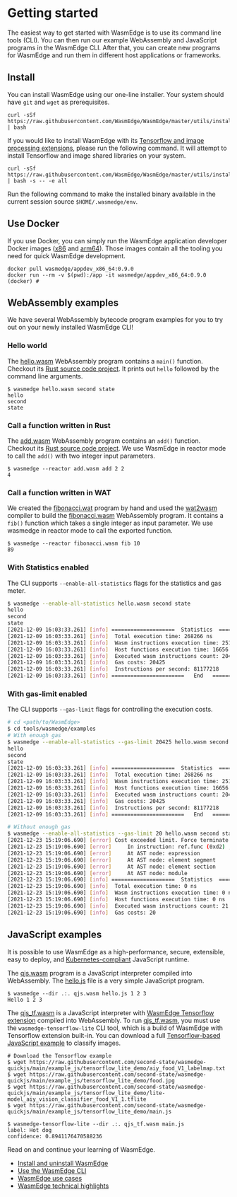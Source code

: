 # Getting started

The easiest way to get started with WasmEdge is to use its command line tools (CLI). 
You can then run our example WebAssembly and JavaScript programs in the WasmEdge CLI.
After that, you can create new programs for WasmEdge and run them in different
host applications or frameworks.

## Install

You can install WasmEdge using our one-line installer. 
Your system should have `git` and `wget` as prerequisites.

```
curl -sSf https://raw.githubusercontent.com/WasmEdge/WasmEdge/master/utils/install.sh | bash
```

If you would like to install WasmEdge with its [Tensorflow and image processing extensions](https://www.secondstate.io/articles/wasi-tensorflow/), 
please run the following command. It will attempt to install 
Tensorflow and image shared libraries on your system.

```
curl -sSf https://raw.githubusercontent.com/WasmEdge/WasmEdge/master/utils/install.sh | bash -s -- -e all
```

Run the following command to make the installed binary available 
in the current session source `$HOME/.wasmedge/env`.

## Use Docker

If you use Docker, you can simply run the WasmEdge application developer 
Docker images ([x86](https://hub.docker.com/repository/docker/wasmedge/appdev_x86_64) and [arm64](https://hub.docker.com/repository/docker/wasmedge/appdev_aarch64)). Those images contain all the tooling you need for quick
WasmEdge development.

```
docker pull wasmedge/appdev_x86_64:0.9.0
docker run --rm -v $(pwd):/app -it wasmedge/appdev_x86_64:0.9.0
(docker) #
```

## WebAssembly examples

We have several WebAssembly bytecode program examples for you to try out on
your newly installed WasmEdge CLI! 

### Hello world

The [hello.wasm](https://github.com/WasmEdge/WasmEdge/raw/master/tools/wasmedge/examples/hello.wasm) WebAssembly program contains a `main()` function. 
Checkout its [Rust source code project](https://github.com/second-state/wasm-learning/tree/master/cli/hello). 
It prints out `hello` followed by the command line arguments.

```
$ wasmedge hello.wasm second state
hello
second
state
```

### Call a function written in Rust

The [add.wasm](https://github.com/WasmEdge/WasmEdge/raw/master/tools/wasmedge/examples/add.wasm) WebAssembly program contains an `add()` function. 
Checkout its [Rust source code project](https://github.com/second-state/wasm-learning/tree/master/cli/add). 
We use WasmEdge in reactor mode to call the `add()` with two integer input parameters.

```
$ wasmedge --reactor add.wasm add 2 2
4
```

### Call a function written in WAT

We created the [fibonacci.wat](https://github.com/WasmEdge/WasmEdge/raw/master/tools/wasmedge/examples/fibonacci.wat) program by hand and used 
the [wat2wasm](https://github.com/WebAssembly/wabt) compiler to build the [fibonacci.wasm](https://github.com/WasmEdge/WasmEdge/raw/master/tools/wasmedge/examples/fibonacci.wasm) WebAssembly program. 
It contains a `fib()` function which takes a single integer as input parameter. We use wasmedge in reactor mode to call the exported function.

```
$ wasmedge --reactor fibonacci.wasm fib 10
89
```
### With Statistics enabled

The CLI supports `--enable-all-statistics` flags for the statistics and gas meter. 

```bash
$ wasmedge --enable-all-statistics hello.wasm second state
hello
second
state
[2021-12-09 16:03:33.261] [info] ====================  Statistics  ====================
[2021-12-09 16:03:33.261] [info]  Total execution time: 268266 ns
[2021-12-09 16:03:33.261] [info]  Wasm instructions execution time: 251610 ns
[2021-12-09 16:03:33.261] [info]  Host functions execution time: 16656 ns
[2021-12-09 16:03:33.261] [info]  Executed wasm instructions count: 20425
[2021-12-09 16:03:33.261] [info]  Gas costs: 20425
[2021-12-09 16:03:33.261] [info]  Instructions per second: 81177218
[2021-12-09 16:03:33.261] [info] =======================   End   ======================
```

### With gas-limit enabled

The CLI supports `--gas-limit` flags for controlling the execution costs. 

```bash
# cd <path/to/WasmEdge>
$ cd tools/wasmedge/examples
# With enough gas
$ wasmedge --enable-all-statistics --gas-limit 20425 hello.wasm second state
hello
second
state
[2021-12-09 16:03:33.261] [info] ====================  Statistics  ====================
[2021-12-09 16:03:33.261] [info]  Total execution time: 268266 ns
[2021-12-09 16:03:33.261] [info]  Wasm instructions execution time: 251610 ns
[2021-12-09 16:03:33.261] [info]  Host functions execution time: 16656 ns
[2021-12-09 16:03:33.261] [info]  Executed wasm instructions count: 20425
[2021-12-09 16:03:33.261] [info]  Gas costs: 20425
[2021-12-09 16:03:33.261] [info]  Instructions per second: 81177218
[2021-12-09 16:03:33.261] [info] =======================   End   ======================

# Without enough gas
$ wasmedge --enable-all-statistics --gas-limit 20 hello.wasm second state
[2021-12-23 15:19:06.690] [error] Cost exceeded limit. Force terminate the execution.
[2021-12-23 15:19:06.690] [error]     In instruction: ref.func (0xd2) , Bytecode offset: 0x00000000
[2021-12-23 15:19:06.690] [error]     At AST node: expression
[2021-12-23 15:19:06.690] [error]     At AST node: element segment
[2021-12-23 15:19:06.690] [error]     At AST node: element section
[2021-12-23 15:19:06.690] [error]     At AST node: module
[2021-12-23 15:19:06.690] [info] ====================  Statistics  ====================
[2021-12-23 15:19:06.690] [info]  Total execution time: 0 ns
[2021-12-23 15:19:06.690] [info]  Wasm instructions execution time: 0 ns
[2021-12-23 15:19:06.690] [info]  Host functions execution time: 0 ns
[2021-12-23 15:19:06.690] [info]  Executed wasm instructions count: 21
[2021-12-23 15:19:06.690] [info]  Gas costs: 20
```


## JavaScript examples

It is possible to use WasmEdge as a high-performance, secure, extensible, easy to deploy, and [Kubernetes-compliant](https://github.com/second-state/wasmedge-containers-examples) JavaScript runtime. 

The [qjs.wasm](https://github.com/WasmEdge/WasmEdge/raw/master/tools/wasmedge/examples/js/qjs.wasm) program is a JavaScript interpreter compiled into WebAssembly. 
The [hello.js](https://github.com/WasmEdge/WasmEdge/raw/master/tools/wasmedge/examples/js/hello.js) file is a very simple JavaScript program.

```
$ wasmedge --dir .:. qjs.wasm hello.js 1 2 3
Hello 1 2 3
```

The [qjs_tf.wasm](https://github.com/WasmEdge/WasmEdge/raw/master/tools/wasmedge/examples/js/qjs_tf.wasm) is a JavaScript interpreter with 
[WasmEdge Tensorflow extension](https://www.secondstate.io/articles/wasi-tensorflow/) compiled into WebAssembly. 
To run [qjs_tf.wasm](https://github.com/WasmEdge/WasmEdge/raw/master/tools/wasmedge/examples/js/qjs_tf.wasm), you must use the `wasmedge-tensorflow-lite` CLI tool, which is a build of WasmEdge with Tensorflow extension built-in. 
You can download a full [Tensorflow-based JavaScript example](https://github.com/second-state/wasmedge-quickjs/tree/main/example_js/tensorflow_lite_demo) to classify images.

```
# Download the Tensorflow example
$ wget https://raw.githubusercontent.com/second-state/wasmedge-quickjs/main/example_js/tensorflow_lite_demo/aiy_food_V1_labelmap.txt
$ wget https://raw.githubusercontent.com/second-state/wasmedge-quickjs/main/example_js/tensorflow_lite_demo/food.jpg
$ wget https://raw.githubusercontent.com/second-state/wasmedge-quickjs/main/example_js/tensorflow_lite_demo/lite-model_aiy_vision_classifier_food_V1_1.tflite
$ wget https://raw.githubusercontent.com/second-state/wasmedge-quickjs/main/example_js/tensorflow_lite_demo/main.js

$ wasmedge-tensorflow-lite --dir .:. qjs_tf.wasm main.js
label: Hot dog
confidence: 0.8941176470588236
```

Read on and continue your learning of WasmEdge.

* [Install and uninstall WasmEdge](start/install.md)
* [Use the WasmEdge CLI](start/cli.md)
* [WasmEdge use cases](intro/use.md)
* [WasmEdge technical highlights](intro/features.md)


